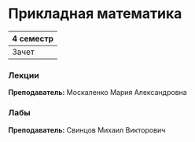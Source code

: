 # Прикладная математика

|4 семестр|
|---|
|Зачет|

### Лекции

**Преподаватель:** Москаленко Мария Александровна


### Лабы

**Преподаватель:** Свинцов Михаил Викторович
